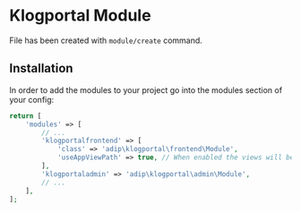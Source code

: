 # Klogportal Module
 
File has been created with `module/create` command. 
 
## Installation

In order to add the modules to your project go into the modules section of your config:

```php
return [
    'modules' => [
        // ...
        'klogportalfrontend' => [
            'class' => 'adip\klogportal\frontend\Module',
            'useAppViewPath' => true, // When enabled the views will be looked up in the @app/views folder, otherwise the views shipped with the module will be used.
        ],
        'klogportaladmin' => 'adip\klogportal\admin\Module',
        // ...
    ],
];
```

